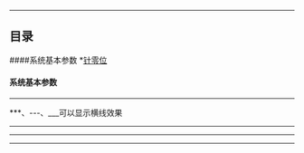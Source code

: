 *****
## 目录
####系统基本参数
    *[针零位](#针零位)

#### 系统基本参数 
-----------
***、---、___可以显示横线效果

***
---
___


